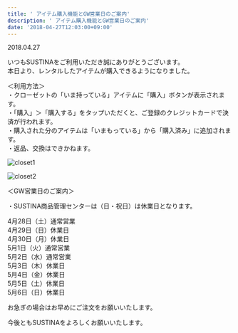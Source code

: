 ```yaml
---
title: ' アイテム購入機能とGW営業日のご案内'
description: ' アイテム購入機能とGW営業日のご案内'
date: '2018-04-27T12:03:00+09:00'
---
```

2018.04.27

いつもSUSTINAをご利用いただき誠にありがとうございます。\
本日より、レンタルしたアイテムが購入できるようになりました。  

＜利用方法＞\
・クローゼットの「いま持っている」アイテムに「購入」ボタンが表示されます。\
・「購入」＞「購入する」をタップいただくと、ご登録のクレジットカードで決済が行われます。\
・購入された分のアイテムは「いまもっている」から「購入済み」に追加されます。\
・返品、交換はできかねます。

![closet1](/images/uploads/purchase_closet_1.png)

![closet2](/images/uploads/purchase_closet_2.png)

＜GW営業日のご案内＞  

・SUSTINA商品管理センターは（日・祝日）は休業日となります。  

4月28日（土）通常営業\
4月29日（日）休業日\
4月30日（月）休業日\
5月1日（火）通常営業\
5月2日（水）通常営業\
5月3日（木）休業日\
5月4日（金）休業日\
5月5日（土）休業日\
5月6日（日）休業日  

お急ぎの場合はお早めにご注文をお願いいたします。  

今後ともSUSTINAをよろしくお願いいたします。
